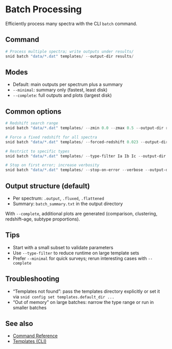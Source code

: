 # Batch Processing

Efficiently process many spectra with the CLI `batch` command.

## Command

```powershell
# Process multiple spectra; write outputs under results/
snid batch "data/*.dat" templates/ --output-dir results/
```

## Modes

- Default: main outputs per spectrum plus a summary
- `--minimal`: summary only (fastest, least disk)
- `--complete`: full outputs and plots (largest disk)

## Common options

```powershell
# Redshift search range
snid batch "data/*.dat" templates/ --zmin 0.0 --zmax 0.5 --output-dir results/

# Force a fixed redshift for all spectra
snid batch "data/*.dat" templates/ --forced-redshift 0.023 --output-dir results/

# Restrict to specific types
snid batch "data/*.dat" templates/ --type-filter Ia Ib Ic --output-dir results/

# Stop on first error; increase verbosity
snid batch "data/*.dat" templates/ --stop-on-error --verbose --output-dir results/
```

## Output structure (default)

- Per spectrum: `.output`, `.fluxed`, `.flattened`
- Summary: `batch_summary.txt` in the output directory

With `--complete`, additional plots are generated (comparison, clustering, redshift–age, subtype proportions).

## Tips

- Start with a small subset to validate parameters
- Use `--type-filter` to reduce runtime on large template sets
- Prefer `--minimal` for quick surveys; rerun interesting cases with `--complete`

## Troubleshooting

- “Templates not found”: pass the templates directory explicitly or set it via `snid config set templates.default_dir ...`
- “Out of memory” on large batches: narrow the type range or run in smaller batches

## See also

- [Command Reference](command-reference.md)
- [Templates (CLI)](template-management.md)

